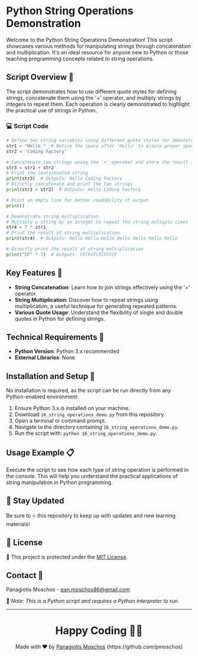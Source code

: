 # Python String Operations Demonstration

Welcome to the Python String Operations Demonstration! This script showcases various methods for manipulating strings through concatenation and multiplication. It's an ideal resource for anyone new to Python or those teaching programming concepts related to string operations.

## Script Overview 📘

The script demonstrates how to use different quote styles for defining strings, concatenate them using the '+' operator, and multiply strings by integers to repeat them. Each operation is clearly demonstrated to highlight the practical use of strings in Python.

### :computer: Script Code

```python
# Define two string variables using different quote styles for demonstration
str1 = "Hello "  # Notice the space after 'Hello' to ensure proper spacing in concatenation
str2 = 'Coding Factory'

# Concatenate two strings using the '+' operator and store the result in a new variable
str3 = str1 + str2
# Print the concatenated string
print(str3)  # Outputs: Hello Coding Factory
# Directly concatenate and print the two strings
print(str1 + str2)  # Outputs: Hello Coding Factory

# Print an empty line for better readability of output
print()

# Demonstrate string multiplication
# Multiply a string by an integer to repeat the string multiple times
str4 = 7 * str1
# Print the result of string multiplication
print(str4)  # Outputs: Hello Hello Hello Hello Hello Hello Hello 

# Directly print the result of string multiplication
print("CF" * 7)  # Outputs: CFCFCFCFCFCFCF
```

## Key Features 🌟

- **String Concatenation**: Learn how to join strings effectively using the '+' operator.
- **String Multiplication**: Discover how to repeat strings using multiplication, a useful technique for generating repeated patterns.
- **Various Quote Usage**: Understand the flexibility of single and double quotes in Python for defining strings.

## Technical Requirements 🔧

- **Python Version**: Python 3.x recommended
- **External Libraries**: None

## Installation and Setup 🚀

No installation is required, as the script can be run directly from any Python-enabled environment:
1. Ensure Python 3.x is installed on your machine.
2. Download `16_string_operations_demo.py` from this repository.
3. Open a terminal or command prompt.
4. Navigate to the directory containing `16_string_operations_demo.py`.
5. Run the script with: `python 16_string_operations_demo.py`.

## Usage Example 📋

Execute the script to see how each type of string operation is performed in the console. This will help you understand the practical applications of string manipulation in Python programming.

## 📢 Stay Updated
Be sure to ⭐ this repository to keep up with updates and new learning materials!

## 📄 License
🔐 This project is protected under the [MIT License](https://mit-license.org/).

## Contact 📧
Panagiotis Moschos - pan.moschos86@gmail.com

🔗 *Note: This is a Python script and requires a Python interpreter to run.*

---
<h1 align=center>Happy Coding 👨‍💻 </h1>

<p align="center">
  Made with ❤️ by 
  <a href="https://www.linkedin.com/in/panagiotis-moschos" target="_blank">
  Panagiotis Moschos</a> (https://github.com/pmoschos)
</p>
